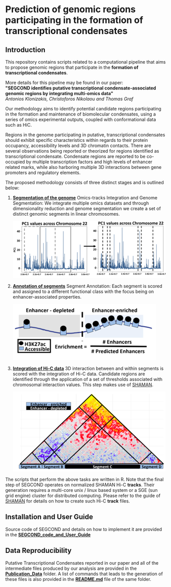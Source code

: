 # Prediction of genomic regions participating in the formation of transcriptional condensates

## Introduction

This repository contains scripts related to a computational pipeline that aims to propose genomic regions that participate in the **formation of transcriptional condensates**. 

More details for this pipeline may be found in our paper:  
**"SEGCOND identifies putative transcriptional condensate-associated genomic regions by integrating  multi-omics data"**  
_Antonios Klonizakis, Christoforos Nikolaou and Thomas Graf_

Our methodology aims to identify potential candidate regions participating in the formation and maintenance of biomolecular condensates, using a series of omics experimental outputs, coupled with conformational data such as HiC.
 
Regions in the genome participating in putative, transcriptional condensates should exhibit specific characteristics within regards to their protein occupancy, accessibility levels and 3D chromatin contacts. There are several observations being reported or theorized for regions identified as transcriptional condensate. Condensate regions are reported to be co-occupied by multiple transcription factors and high levels of enhancer related marks, while also harboring multiple 3D interactions between gene promoters and regulatory elements.

The proposed methodology consists of three distinct stages and is outlined below:

1. [**Segmentation of the genome**](https://github.com/AntonisK95/SEGCOND/tree/main/SEGCOND_code_and_User_Guide#segmentation)
   Omics-tracks Integration and Genome Segmentation: We integrate multiple omics datasets and through dimensionality reduction and genome segmentation we create a set of distinct genomic segments in linear chromosomes.

    ![Genome Segmentation](Figures/Figure1.png)

2. [**Annotation of segments**](https://github.com/AntonisK95/SEGCOND/tree/main/SEGCOND_code_and_User_Guide#annotation)
   Segment Annotation: Each segment is scored and assigned to a different functional class with the focus being on enhancer-associated properties.

   ![Genome Segment Annotation](Figures/Figure2.png)

3. [**Integration of Hi-C data**](https://github.com/AntonisK95/SEGCOND/tree/main/SEGCOND_code_and_User_Guide#hi-c-integration)
   3D interaction between and within segments is scored with the integration of Hi-C data. Candidate regions are identified through the application of a set of thresholds associated with chromosomal interaction values. This step makes use of [SHAMAN](https://github.com/tanaylab/shaman).

    ![Hi-C Integration](Figures/Figure3.png)

The scripts that perform the above tasks are written in R. Note that the final step of SEGCOND operates on normalized SHAMAN Hi-C **tracks**. Their generation requires a multi-core unix / linux based system or a SGE (sun grid engine) cluster for distributed computing. Please refer to the guide of [SHAMAN](https://github.com/tanaylab/shaman) for details on how to create such Hi-C **track** files. 

## Installation and User Guide 

Source code of SEGCOND and details on how to implement it are provided in the [**SEGCOND_code_and_User_Guide**](https://github.com/AntonisK95/SEGCOND/tree/main/SEGCOND_code_and_User_Guide)

## Data Reproducibility 

Putative Transcriptional Condensates reported in our paper and all of the intermediate files produced by our analysis are provided in the [**Publication_Data**](https://github.com/AntonisK95/SEGCOND/tree/main/Publication_Data) folder. A list of commands that leads to the generation of these files is also provided in the [**README.md**](https://github.com/AntonisK95/SEGCOND/tree/main/Publication_Data#code-to-reproduce-our-published-data) file of the same folder. 
